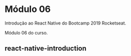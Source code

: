 # Módulo 06

Introdução ao React Native do Bootcamp 2019 Rocketseat.

Módulo 06 do curso.

## react-native-introduction
